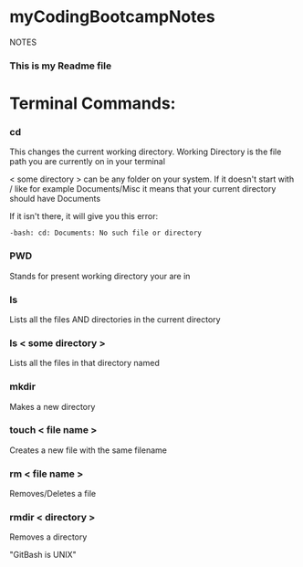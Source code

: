 # myCodingBootcampNotes
NOTES

### This is my Readme file

# Terminal Commands:

### cd <some directory>

This changes the current working directory. Working Directory is the file path you are currently on in your terminal

< some directory > can be any folder on your system. If it doesn't start with / like for example Documents/Misc it means that your current directory should have Documents

If it isn't there, it will give you this error:

`-bash: cd: Documents: No such file or directory
`

### PWD

Stands for present working directory your are in

### ls

Lists all the files AND directories in the current directory

### ls < some directory >

Lists all the files in that directory named

### mkdir

Makes a new directory

### touch < file name >

Creates a new file with the same filename

### rm < file name >

Removes/Deletes a file

### rmdir < directory >

Removes a directory

"GitBash is UNIX"